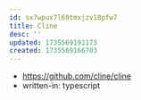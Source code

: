 ```yaml
---
id: sx7wpux7l69tmxjzv18pfw7
title: Cline
desc: ''
updated: 1735569191173
created: 1735569166703
---
```


- https://github.com/cline/cline
- written-in: typescript